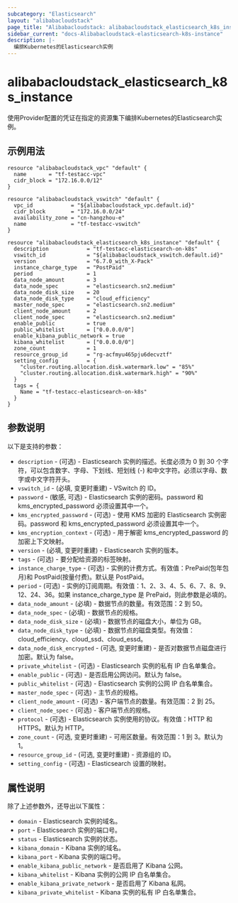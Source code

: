 ```yaml
---
subcategory: "Elasticsearch"
layout: "alibabacloudstack"
page_title: "Alibabacloudstack: alibabacloudstack_elasticsearch_k8s_instance"
sidebar_current: "docs-Alibabacloudstack-elasticsearch-k8s-instance"
description: |-
  编排Kubernetes的Elasticsearch实例
---
```


# alibabacloudstack_elasticsearch_k8s_instance

使用Provider配置的凭证在指定的资源集下编排Kubernetes的Elasticsearch实例。

## 示例用法

```hcl
resource "alibabacloudstack_vpc" "default" {
  name       = "tf-testacc-vpc"
  cidr_block = "172.16.0.0/12"
}

resource "alibabacloudstack_vswitch" "default" {
  vpc_id            = "${alibabacloudstack_vpc.default.id}"
  cidr_block        = "172.16.0.0/24"
  availability_zone = "cn-hangzhou-e"
  name              = "tf-testacc-vswitch"
}

resource "alibabacloudstack_elasticsearch_k8s_instance" "default" {
  description            = "tf-testacc-elasticsearch-on-k8s"
  vswitch_id             = "${alibabacloudstack_vswitch.default.id}"
  version                = "6.7.0_with_X-Pack"
  instance_charge_type   = "PostPaid"
  period                 = 1
  data_node_amount       = 3
  data_node_spec         = "elasticsearch.sn2.medium"
  data_node_disk_size    = 20
  data_node_disk_type    = "cloud_efficiency"
  master_node_spec       = "elasticsearch.sn2.medium"
  client_node_amount     = 2
  client_node_spec       = "elasticsearch.sn2.medium"
  enable_public          = true
  public_whitelist       = ["0.0.0.0/0"]
  enable_kibana_public_network = true
  kibana_whitelist       = ["0.0.0.0/0"]
  zone_count             = 1
  resource_group_id      = "rg-acfmyu465pju6decvztf"
  setting_config         = {
    "cluster.routing.allocation.disk.watermark.low" = "85%"
    "cluster.routing.allocation.disk.watermark.high" = "90%"
  }
  tags = {
    Name = "tf-testacc-elasticsearch-on-k8s"
  }
}
```

## 参数说明

以下是支持的参数：

* `description` - (可选) - Elasticsearch 实例的描述。长度必须为 0 到 30 个字符，可以包含数字、字母、下划线、短划线 (-) 和中文字符。必须以字母、数字或中文字符开头。
* `vswitch_id` - (必填, 变更时重建) - VSwitch 的 ID。
* `password` - (敏感, 可选) - Elasticsearch 实例的密码。password 和 kms_encrypted_password 必须设置其中一个。
* `kms_encrypted_password` - (可选) - 使用 KMS 加密的 Elasticsearch 实例密码。password 和 kms_encrypted_password 必须设置其中一个。
* `kms_encryption_context` - (可选) - 用于解密 kms_encrypted_password 的加密上下文映射。
* `version` - (必填, 变更时重建) - Elasticsearch 实例的版本。
* `tags` - (可选) - 要分配给资源的标签映射。
* `instance_charge_type` - (可选) - 实例的计费方式。有效值：PrePaid(包年包月)和 PostPaid(按量付费)。默认是 PostPaid。
* `period` - (可选) - 实例的订阅周期。有效值：1、2、3、4、5、6、7、8、9、12、24、36。如果 instance_charge_type 是 PrePaid，则此参数是必填的。
* `data_node_amount` - (必填) - 数据节点的数量。有效范围：2 到 50。
* `data_node_spec` - (必填) - 数据节点的规格。
* `data_node_disk_size` - (必填) - 数据节点的磁盘大小，单位为 GB。
* `data_node_disk_type` - (必填) - 数据节点的磁盘类型。有效值：cloud_efficiency、cloud_ssd、cloud_essd。
* `data_node_disk_encrypted` - (可选, 变更时重建) - 是否对数据节点磁盘进行加密。默认为 false。
* `private_whitelist` - (可选) - Elasticsearch 实例的私有 IP 白名单集合。
* `enable_public` - (可选) - 是否启用公网访问。默认为 false。
* `public_whitelist` - (可选) - Elasticsearch 实例的公网 IP 白名单集合。
* `master_node_spec` - (可选) - 主节点的规格。
* `client_node_amount` - (可选) - 客户端节点的数量。有效范围：2 到 25。
* `client_node_spec` - (可选) - 客户端节点的规格。
* `protocol` - (可选) - Elasticsearch 实例使用的协议。有效值：HTTP 和 HTTPS。默认为 HTTP。
* `zone_count` - (可选, 变更时重建) - 可用区数量。有效范围：1 到 3。默认为 1。
* `resource_group_id` - (可选, 变更时重建) - 资源组的 ID。
* `setting_config` - (可选) - Elasticsearch 设置的映射。

## 属性说明

除了上述参数外，还导出以下属性：

* `domain` - Elasticsearch 实例的域名。
* `port` - Elasticsearch 实例的端口号。
* `status` - Elasticsearch 实例的状态。
* `kibana_domain` - Kibana 实例的域名。
* `kibana_port` - Kibana 实例的端口号。
* `enable_kibana_public_network` - 是否启用了 Kibana 公网。
* `kibana_whitelist` - Kibana 实例的公网 IP 白名单集合。
* `enable_kibana_private_network` - 是否启用了 Kibana 私网。
* `kibana_private_whitelist` - Kibana 实例的私有 IP 白名单集合。
